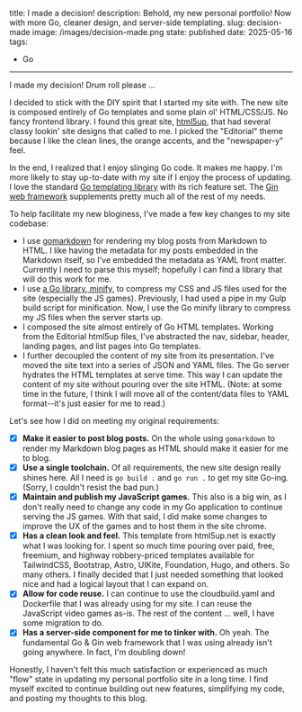 title: I made a decision!
description: 
    Behold, my new personal portfolio! Now with more Go, cleaner design, and
    server-side templating.
slug: decision-made
image: /images/decision-made.png
state: published
date: 2025-05-16
tags:
- Go

--------------------------------------------------------------------------------

I made my decision! Drum roll please ...

I decided to stick with the DIY spirit that I started my site with. The new
site is composed entirely of Go templates and some plain ol' HTML/CSS/JS. No
fancy frontend library. I found this great site, [html5up][html5up], that had 
several classy lookin' site designs that called to me. I picked the
"Editorial" theme because I like the clean lines, the orange accents, and the
"newspaper-y" feel.

In the end, I realized that I enjoy slinging Go code. It makes me happy. I'm
more likely to stay up-to-date with my site if I enjoy the process of updating.
I love the standard [Go templating library][go-template] with its rich
feature set. The [Gin web framework][gin] supplements pretty much all of the
rest of my needs.

To help facilitate my new bloginess, I've made a few key changes to my site
codebase:

+ I use [gomarkdown][gomd] for rendering my blog posts from Markdown to
  HTML. I like having the metadata for my posts embedded in the Markdown
  itself, so I've embedded the metadata as YAML front matter. Currently I need
  to parse this myself; hopefully I can find a library that will do this work
  for me.
+ I use [a Go library, minify,][minify] to compress
  my CSS and JS files used for the site (especially the JS games). Previously,
  I had used a pipe in my Gulp build script for minification. Now, I use
  the Go minify library to compress my JS files when the server starts up.
+ I composed the site almost entirely of Go HTML templates. Working from the
  Editorial html5up files, I've abstracted the nav, sidebar, header, landing
  pages, and list pages into Go templates.
+ I further decoupled the content of my site from its presentation. I've
  moved the site text into a series of JSON and YAML files. The Go server
  hydrates the HTML templates at serve time. This way I can update the content
  of my site without pouring over the site HTML. (Note: at some time in the
  future, I think I will move all of the content/data files to YAML format--it's
  just easier for me to read.)

Let's see how I did on meeting my original requirements:

+ [x] **Make it easier to post blog posts.** On the whole using `gomarkdown` to
  render my Markdown blog pages as HTML should make it easier for me to blog.
+ [x] **Use a single toolchain.** Of all requirements, the new site design
  really shines here. All I need is `go build .` and `go run .` to get my site 
  Go-ing. (Sorry, I couldn't resist the bad pun.)
+ [x] **Maintain and publish my JavaScript games.** This also is a big win,
  as I don't really need to change any code in my Go application to continue 
  serving the JS games. With that said, I did make some changes to improve
  the UX of the games and to host them in the site chrome.
+ [x] **Has a clean look and feel.** This template from html5up.net is exactly
  what I was looking for. I spent so much time pouring over paid, free,
  freemium, and highway robbery-priced templates available for TailwindCSS,
  Bootstrap, Astro, UIKite, Foundation, Hugo, and others. So many others. I 
  finally decided that I just needed something that looked nice and had a
  logical layout that I can expand on.
+ [x] **Allow for code reuse.** I can continue to use the cloudbuild.yaml and
  Dockerfile that I was already using for my site. I can reuse the JavaScript
  video games as-is. The rest of the content ... well, I have some migration to
  do.
+ [x] **Has a server-side component for me to tinker with.** Oh yeah. The
  fundamental Go & Gin web framework that I was using already isn't going
  anywhere. In fact, I'm doubling down!

Honestly, I haven't felt this much satisfaction or experienced as much "flow"
state in updating my personal portfolio site in a long time. I find myself
excited to continue building out new features, simplifying my code, and
posting my thoughts to this blog.

[gin]: https://gin-gonic.com/en/
[gomd]: https://pkg.go.dev/github.com/gomarkdown/markdown
[go-template]: https://pkg.go.dev/text/template
[html5up]: https://html5up.net/
[minify]: https://pkg.go.dev/github.com/tdewolff/minify